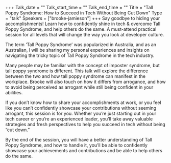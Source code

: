 +++
Talk_date = ""
Talk_start_time = ""
Talk_end_time = ""
Title = "Tall Poppy Syndrome: How to Succeed in Tech Without Being Cut Down"
Type = "talk"
Speakers = ["brooke-jamieson"]
+++
Say goodbye to hiding your accomplishments! Learn how to confidently shine in tech & overcome Tall Poppy Syndrome, and help others do the same. A must-attend practical session for all levels that will change the way you look at developer culture.

The term ‘Tall Poppy Syndrome’ was popularized in Australia, and as an Australian, I will be sharing my personal experiences and insights on navigating the tricky topic of Tall Poppy Syndrome in the tech industry.

Many people may be familiar with the concept of imposter syndrome, but tall poppy syndrome is different. This talk will explore the difference between the two and how tall poppy syndrome can manifest in the workplace. Brooke will also touch on how it differs from arrogance, and how to avoid being perceived as arrogant while still being confident in your abilities.

If you don’t know how to share your accomplishments at work, or you feel like you can’t confidently showcase your contributions without seeming arrogant, this session is for you. Whether you’re just starting out in your tech career or you’re an experienced leader, you’ll take away valuable strategies and fresh perspectives to help you succeed in tech without being “cut down.”

By the end of the session, you will have a better understanding of Tall Poppy Syndrome, and how to handle it, you’ll be able to confidently showcase your achievements and contributions and be able to help others do the same.
